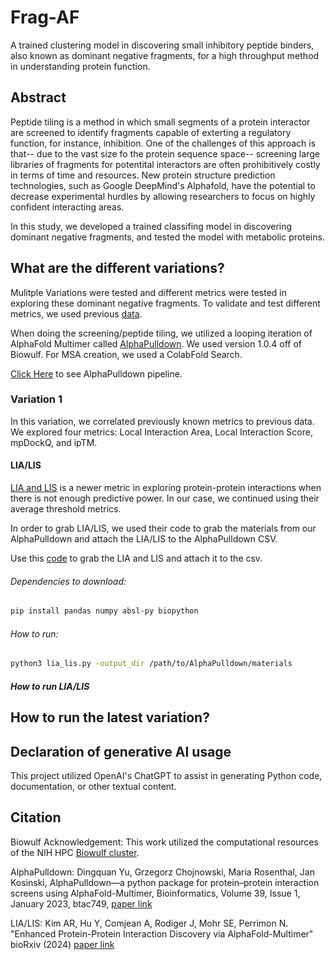 # Frag-AF
A trained clustering model in discovering small inhibitory peptide binders, also known as dominant negative fragments, for a high throughput method in understanding protein function. 

## Abstract
Peptide tiling is a method in which small segments of a protein interactor are screened to identify fragments capable of exterting a regulatory function, for instance, inhibition. One of the challenges of this approach is that-- due to the vast size fo the protein sequence space-- screening large libraries of fragments for potentital interactors are often prohibitively costly in terms of time and resources. New protein structure prediction technologies, such as Google DeepMind's Alphafold, have the potential to decrease experimental hurdles by allowing researchers to focus on highly confident interacting areas. 

In this study, we developed a trained classifing model in discovering dominant negative fragments, and tested the model with metabolic proteins. 

## What are the different variations?
Mulitple Variations were tested and different metrics were tested in exploring these dominant negative fragments. To validate and test different metrics, we used previous [data](https://www.cell.com/cell-systems/pdfExtended/S2405-4712(21)00157-5). 

When doing the screening/peptide tiling, we utilized a looping iteration of AlphaFold Multimer called [AlphaPulldown](https://github.com/KosinskiLab/AlphaPulldown). We used version 1.0.4 off of Biowulf. For MSA creation, we used a ColabFold Search. 

[Click Here](sbatch_files_examples) to see AlphaPulldown pipeline.  

### Variation 1
In this variation, we correlated previously known metrics to previous data. We explored four metrics: Local Interaction Area, Local Interaction Score, mpDockQ, and ipTM. 

#### LIA/LIS
[LIA and LIS](https://github.com/flyark/AFM-LIS) is a newer metric in exploring protein-protein interactions when there is not enough predictive power. In our case, we continued using their average threshold metrics. 

In order to grab LIA/LIS, we used their code to grab the materials from our AlphaPulldown and attach the LIA/LIS to the AlphaPulldown CSV. 

Use this [code](pipeline/lia_lis.py) to grab the LIA and LIS and attach it to the csv. 

###### Dependencies to download:
```bash
pip install pandas numpy absl-py biopython
```

###### How to run: 
```bash
python3 lia_lis.py -output_dir /path/to/AlphaPulldown/materials
```
##### How to run LIA/LIS


## How to run the latest variation?

## Declaration of generative AI usage
This project utilized OpenAI's ChatGPT to assist in generating Python code, documentation, or other textual content.

## Citation
Biowulf Acknowledgement: This work utilized the computational resources of the NIH HPC [Biowulf cluster](https://hpc.nih.gov).

AlphaPulldown: Dingquan Yu, Grzegorz Chojnowski, Maria Rosenthal, Jan Kosinski, AlphaPulldown—a python package for protein–protein interaction screens using AlphaFold-Multimer, Bioinformatics, Volume 39, Issue 1, January 2023, btac749, [paper link](https://doi.org/10.1093/bioinformatics/btac749)

LIA/LIS: Kim AR, Hu Y, Comjean A, Rodiger J, Mohr SE, Perrimon N. "Enhanced Protein-Protein Interaction Discovery via AlphaFold-Multimer" bioRxiv (2024) [paper link](https://www.biorxiv.org/content/10.1101/2024.02.19.580970v1)
